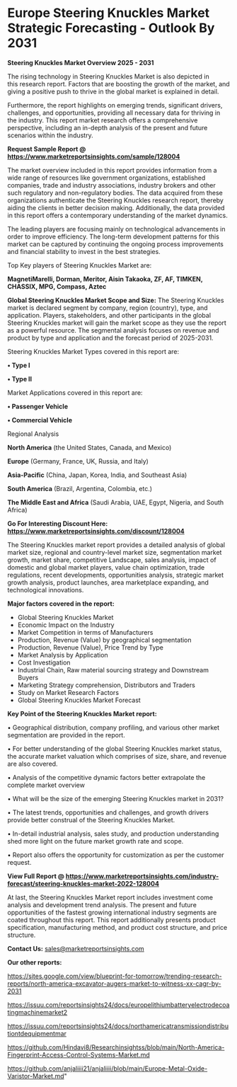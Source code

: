  # Europe Steering Knuckles Market Strategic Forecasting - Outlook By 2031

<Strong> Steering Knuckles Market Overview 2025 - 2031</strong>

The rising technology in Steering Knuckles Market is also depicted in this research report. Factors that are boosting the growth of the market, and giving a positive push to thrive in the global market is explained in detail.

Furthermore, the report highlights on emerging trends, significant drivers, challenges, and opportunities, providing all necessary data for thriving in the industry. This report market research offers a comprehensive perspective, including an in-depth analysis of the present and future scenarios within the industry.

<strong>Request Sample Report @ <a href=https://www.marketreportsinsights.com/sample/128004>https://www.marketreportsinsights.com/sample/128004</a></strong>

The market overview included in this report provides information from a wide range of resources like government organizations, established companies, trade and industry associations, industry brokers and other such regulatory and non-regulatory bodies. The data acquired from these organizations authenticate the Steering Knuckles research report, thereby aiding the clients in better decision making. Additionally, the data provided in this report offers a contemporary understanding of the market dynamics.

The leading players are focusing mainly on technological advancements in order to improve efficiency. The long-term development patterns for this market can be captured by continuing the ongoing process improvements and financial stability to invest in the best strategies.

Top Key players of Steering Knuckles Market are:

<strong>MagnetiMarelli, Dorman, Meritor, Aisin Takaoka, ZF, AF, TIMKEN, CHASSIX, MPG, Compass, Aztec</strong>

<strong><b>Global Steering Knuckles Market Scope and Size:</b></strong>
The Steering Knuckles market is declared segment by company, region (country), type, and application. Players, stakeholders, and other participants in the global Steering Knuckles market will gain the market scope as they use the report as a powerful resource. The segmental analysis focuses on revenue and product by type and application and the forecast period of 2025-2031.

Steering Knuckles Market Types covered in this report are:

<strong>• Type I

• Type II</strong>

Market Applications covered in this report are:

<strong>• Passenger Vehicle

• Commercial Vehicle</strong> 

Regional Analysis

<strong>North America</strong> (the United States, Canada, and Mexico)

<strong>Europe</strong> (Germany, France, UK, Russia, and Italy)

<strong>Asia-Pacific</strong> (China, Japan, Korea, India, and Southeast Asia)

<strong>South America</strong> (Brazil, Argentina, Colombia, etc.)

<strong>The Middle East and Africa</strong> (Saudi Arabia, UAE, Egypt, Nigeria, and South Africa)

<strong>Go For Interesting Discount Here: <a href=https://www.marketreportsinsights.com/discount/128004>https://www.marketreportsinsights.com/discount/128004</a></strong>

The Steering Knuckles market report provides a detailed analysis of global market size, regional and country-level market size, segmentation market growth, market share, competitive Landscape, sales analysis, impact of domestic and global market players, value chain optimization, trade regulations, recent developments, opportunities analysis, strategic market growth analysis, product launches, area marketplace expanding, and technological innovations.

<strong><b>Major factors covered in the report:</b></strong>
<ul>
  <li>Global Steering Knuckles Market </li>
  <li>Economic Impact on the Industry</li>
  <li>Market Competition in terms of Manufacturers</li>
  <li>Production, Revenue (Value) by geographical segmentation</li>
  <li>Production, Revenue (Value), Price Trend by Type</li>
  <li>Market Analysis by Application</li>
  <li>Cost Investigation</li>
  <li>Industrial Chain, Raw material sourcing strategy and Downstream Buyers</li>
  <li>Marketing Strategy comprehension, Distributors and Traders</li>
  <li>Study on Market Research Factors</li>
  <li>Global Steering Knuckles Market Forecast</li>
</ul>

<strong><b>Key Point of the Steering Knuckles Market report:</b></strong>

• Geographical distribution, company profiling, and various other market segmentation are provided in the report.

• For better understanding of the global Steering Knuckles market status, the accurate market valuation which comprises of size, share, and revenue are also covered.

• Analysis of the competitive dynamic factors better extrapolate the complete market overview

• What will be the size of the emerging Steering Knuckles market in 2031?

• The latest trends, opportunities and challenges, and growth drivers provide better construal of the Steering Knuckles Market.

• In-detail industrial analysis, sales study, and production understanding shed more light on the future market growth rate and scope.

• Report also offers the opportunity for customization as per the customer request.

<strong><b>View Full Report @ <a href=https://www.marketreportsinsights.com/industry-forecast/steering-knuckles-market-2022-128004>https://www.marketreportsinsights.com/industry-forecast/steering-knuckles-market-2022-128004</a></b></strong>


At last, the Steering Knuckles Market report includes investment come analysis and development trend analysis. The present and future opportunities of the fastest growing international industry segments are coated throughout this report. This report additionally presents product specification, manufacturing method, and product cost structure, and price structure.

<strong>Contact Us:</strong>
sales@marketreportsinsights.com

<strong>Our other reports:</strong>

<a href=https://sites.google.com/view/blueprint-for-tomorrow/trending-research-reports/north-america-excavator-augers-market-to-witness-xx-cagr-by-2031>https://sites.google.com/view/blueprint-for-tomorrow/trending-research-reports/north-america-excavator-augers-market-to-witness-xx-cagr-by-2031</a>

<a href=https://issuu.com/reportsinsights24/docs/europelithiumbatteryelectrodecoatingmachinemarket2>https://issuu.com/reportsinsights24/docs/europelithiumbatteryelectrodecoatingmachinemarket2</a>

<a href=https://issuu.com/reportsinsights24/docs/northamericatransmissiondistributiontdequipmentmar>https://issuu.com/reportsinsights24/docs/northamericatransmissiondistributiontdequipmentmar</a>

<a href=https://github.com/Hindavi8/Researchinsightss/blob/main/North-America-Fingerprint-Access-Control-Systems-Market.md>https://github.com/Hindavi8/Researchinsightss/blob/main/North-America-Fingerprint-Access-Control-Systems-Market.md</a>

<a href=https://github.com/anjaliiii21/anjaliiii/blob/main/Europe-Metal-Oxide-Varistor-Market.md>https://github.com/anjaliiii21/anjaliiii/blob/main/Europe-Metal-Oxide-Varistor-Market.md</a>"
